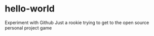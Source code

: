 # hello-world
Experiment with Github
Just a rookie trying to get to the open source personal project game
